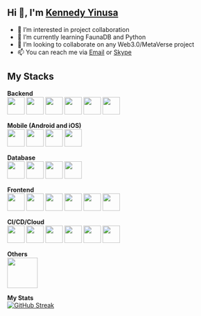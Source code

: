 ## Hi 👋, I'm [Kennedy Yinusa](https://iyinusa.com)

- 👀 I’m interested in project collaboration
- 🌱 I’m currently learning FaunaDB and Python
- 💞️ I’m looking to collaborate on any Web3.0/MetaVerse project
- 📫 You can reach me via [Email](mailto:iyinusa@yahoo.co.uk) or [Skype](https://skype:yinuken?chat)

## My Stacks
**Backend** <br/>
<img alt="" src="https://img.icons8.com/officel/344/php-logo.png" width="40px"/>
<img alt="" src="https://img.icons8.com/external-tal-revivo-color-tal-revivo/344/external-codeigniter-is-an-open-source-software-rapid-development-web-framework-logo-color-tal-revivo.png" width="40px"/>
<img alt="" src="https://img.icons8.com/color/344/api-settings.png" width="40px"/>
<img alt="" src="https://img.icons8.com/color/344/wordpress.png" width="40px"/>
<img alt="" src="https://img.icons8.com/fluency/344/laravel.png" width="40px"/>
<img alt="" src="https://img.icons8.com/fluency/344/node-js.png" width="40px"/>

**Mobile (Android and iOS)** <br/>
<img alt="" src="https://img.icons8.com/color/344/flutter.png" width="40px"/>
<img alt="" src="https://img.icons8.com/external-tal-revivo-color-tal-revivo/344/external-nativescript-is-an-open-source-framework-to-develop-apps-logo-color-tal-revivo.png" width="40px"/>
<img alt="" src="https://img.icons8.com/color/344/android-studio--v2.png" width="40px"/>
<img alt="" src="https://img.icons8.com/color/344/xcode.png" width="40px"/>

**Database** <br/>
<img alt="" src="https://img.icons8.com/color/344/mysql-logo.png" width="40px"/> 
<img alt="" src="https://img.icons8.com/color/344/postgreesql.png" width="40px"/> 
<img alt="" src="https://img.icons8.com/color/344/mongodb.png" width="40px"/>
<img alt="" src="https://img.icons8.com/color/344/cloud-firestore.png" width="40px"/>

**Frontend** <br/>
<img alt="" src="https://img.icons8.com/color/344/javascript--v1.png" width="40px"/>
<img alt="" src="https://img.icons8.com/color/344/bootstrap.png" width="40px"/>
<img alt="" src="https://img.icons8.com/color/344/html-5--v1.png" width="40px"/>
<img alt="" src="https://img.icons8.com/color/344/css3.png" width="40px"/>
<img alt="" src="https://img.icons8.com/external-tal-revivo-color-tal-revivo/344/external-react-a-javascript-library-for-building-user-interfaces-logo-color-tal-revivo.png" width="40px"/>
<img alt="" src="https://img.icons8.com/color/344/typescript.png" width="40px"/>

**CI/CD/Cloud** <br/>
<img alt="" src="https://img.icons8.com/ios-glyphs/344/github.png" width="40px"/> 
<img alt="" src="https://img.icons8.com/color/344/bitbucket.png" width="40px"/> 
<img alt="" src="https://img.icons8.com/fluency/344/docker.png" width="40px"/>
<img alt="" src="https://img.icons8.com/color/344/amazon-web-services.png" width="40px"/>
<img alt="" src="https://img.icons8.com/ios-filled/344/digitalocean.png" width="40px"/>
<img alt="" src="https://www.vultr.com/favicon/android-chrome-512x512.png" width="40px"/>

**Others** <br/>
<img alt="" src="https://www.sonarqube.org/assets/logo-31ad3115b1b4b120f3d1efd63e6b13ac9f1f89437f0cf6881cc4d8b5603a52b4.svg" width="70px"/> 

**My Stats** <br/>
[![GitHub Streak](http://github-readme-streak-stats.herokuapp.com?user=iyinusa)](https://iyinusa.com)

<!---
iyinusa/iyinusa is a ✨ special ✨ repository because its `README.md` (this file) appears on your GitHub profile.
You can click the Preview link to take a look at your changes.
--->
